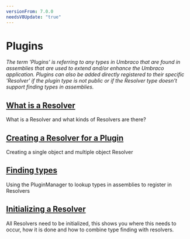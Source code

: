 ```yaml
---
versionFrom: 7.0.0
needsV8Update: "true"
---
```


# Plugins

_The term 'Plugins' is referring to any types in Umbraco that are found in assemblies that are used to extend and/or enhance the Umbraco application. Plugins can also be added directly registered to their specific 'Resolver' if the plugin type is not public or if the Resolver type doesn't support finding types in assemblies._

## [What is a Resolver](resolvers.md)

What is a Resolver and what kinds of Resolvers are there?

## [Creating a Resolver for a Plugin](creating-resolvers.md)

Creating a single object and multiple object Resolver

## [Finding types](finding-types.md)

Using the PluginManager to lookup types in assemblies to register in Resolvers

## [Initializing a Resolver](initializing-resolvers.md)

All Resolvers need to be initialized, this shows you where this needs to occur, how it is done and how to combine type finding with resolvers.

